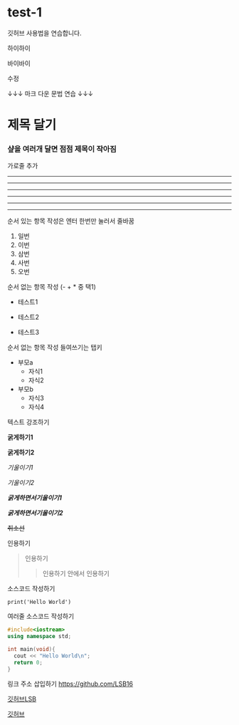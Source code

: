 # test-1
깃허브 사용법을 연습합니다.

하이하이 

바이바이

수정

↓↓↓ 마크 다운 문법 연습 ↓↓↓

# 제목 달기
### 샾을 여러개 달면 점점 제목이 작아짐

가로줄 추가
- - -
***
---
--------------
*************
* * *

순서 있는 항목 작성은 엔터 한번만 눌러서 줄바꿈
1. 일번
2. 이번
3. 삼번
4. 사번
5. 오번

순서 없는 항목 작성 (- + * 중 택1)
- 테스트1
+ 테스트2
* 테스트3

순서 없는 항목 작성 들여쓰기는 탭키
- 부모a
  - 자식1
  - 자식2
- 부모b
  - 자식3
  - 자식4
 
 텍스트 강조하기
 
 **굵게하기1**
 
 __굵게하기2__
 
 *기울이기1*
 
 _기울이기2_
 
 ***굵게하면서기울이기1***
 
 ___굵게하면서기울이기2___
 
 ~~취소선~~
 
 인용하기
 
 > 인용하기
 >> 인용하기 안에서 인용하기
 
 소스코드 작성하기
 
 `print('Hello World')`
 
 여러줄 소스코드 작성하기
 ```c++
 #include<iostream>
 using namespace std;
 
 int main(void){
   cout << "Hello World\n";
   return 0;
 }
 ```
 
 링크 주소 삽입하기
 <https://github.com/LSB16>
 
 [깃허브LSB](https://github.com/LSB16)
 
 [깃허브](https://github.com/LSB16, "LSB")
 

